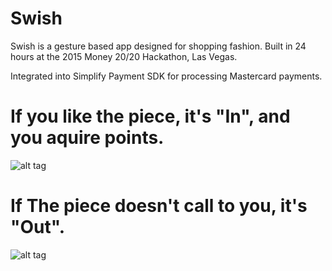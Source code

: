 # Swish
Swish is a gesture based app designed for shopping fashion. Built in 24 hours at the 2015 Money 20/20 Hackathon, Las Vegas.

Integrated into Simplify Payment SDK for processing Mastercard payments.

# If you like the piece, it's "In", and you aquire points.
![alt tag](/../master/Screenshots/Screenshot3.jpg?raw=true "In")

# If The piece doesn't call to you, it's "Out".
![alt tag](/../master/Screenshots/Screenshot2.jpg?raw=true "Out")
